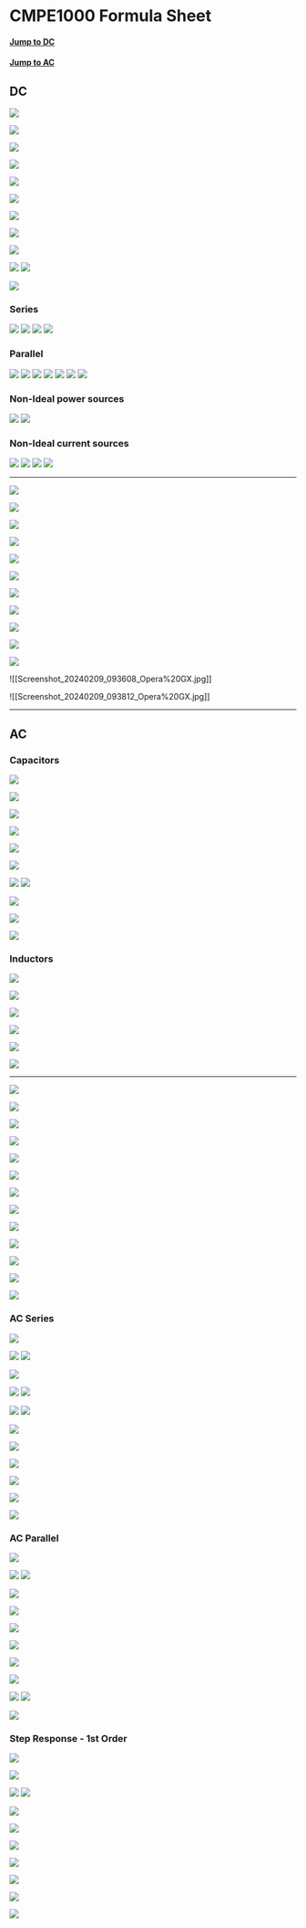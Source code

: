 # CMPE1000 Formula Sheet

#### [Jump to DC](#DC)
#### [Jump to AC](#AC)

## DC

![](./Images/Pasted%20image%2020240202082739.png)

![](./xFormula%20Sheet/Drawing%2003-24-2024%2017.41.01.svg)

![](./Images/Pasted%20image%2020240202082921.png)

![](./Images/Pasted%20image%2020240202083154.png)

![](./Images/Pasted%20image%2020240202083413.png)

![](./Images/Pasted%20image%2020240202083448.png)

![](./Images/Pasted%20image%2020240202083508.png)

![](./Images/Pasted%20image%2020240202083545.png)

![](./Images/Pasted%20image%2020240202083615.png)

![](./Images/Pasted%20image%2020240202083649.png)
![](./Images/Pasted%20image%2020240202083701.png)

![](./Images/Pasted%20image%2020240202084412.png)

### Series
![](./Images/Pasted%20image%2020240202084453.png)
![](./Images/Pasted%20image%2020240202084543.png)
![](./Images/Pasted%20image%2020240202084813.png)
![](./Images/Pasted%20image%2020240202085015.png)

### Parallel
![](./Images/Pasted%20image%2020240202085213.png)
![](./Images/Pasted%20image%2020240202085232.png)
![](./Images/Pasted%20image%2020240202085405.png)
![](./Images/Pasted%20image%2020240202085420.png)
![](./Images/Pasted%20image%2020240202085447.png)
![](./Images/Pasted%20image%2020240202090020.png)
![](./Images/Pasted%20image%2020240202090120.png)

### Non-Ideal power sources
![](./Images/Pasted%20image%2020240202090437.png)
![](./Images/Pasted%20image%2020240202090458.png)


### Non-Ideal current sources
![](./Images/Pasted%20image%2020240202090538.png)
![](./Images/Pasted%20image%2020240202090557.png)
![](./Images/Pasted%20image%2020240202090614.png)
![](./Images/Pasted%20image%2020240202090646.png)

---

![](./Images/Pasted%20image%2020240202090839.png)

![](./Images/Pasted%20image%2020240202091003.png)

![](./Images/Pasted%20image%2020240202091036.png)

![](./Images/Pasted%20image%2020240202091058.png)

![](./Images/Pasted%20image%2020240202091235.png)

![](./Images/Pasted%20image%2020240202091258.png)

![](./Images/Pasted%20image%2020240202091328.png)

![](./Images/Pasted%20image%2020240202091410.png)

![](./Images/Pasted%20image%2020240202091442.png)

![](./Images/Pasted%20image%2020240202091549.png)

![](./Images/Pasted%20image%2020240202091623.png)

![[Screenshot_20240209_093608_Opera%20GX.jpg]]

![[Screenshot_20240209_093812_Opera%20GX.jpg]]

---
## AC

### Capacitors

![](./Images/Pasted%20image%2020240322002145.png)

![](./Images/Pasted%20image%2020240322002205.png)

![](./Images/Pasted%20image%2020240322003321.png)

![](./Images/Pasted%20image%2020240322002211.png)

![](./Images/Pasted%20image%2020240322002244.png)

![](./Images/Pasted%20image%2020240322002255.png)

![](./Images/Pasted%20image%2020240322002426.png)
![](./Images/Pasted%20image%2020240322002434.png)

![](./Images/Pasted%20image%2020240322002455.png)

![](./Images/Pasted%20image%2020240322002508.png)

![](./Images/Pasted%20image%2020240322003621.png)

### Inductors

![](./Images/Pasted%20image%2020240322002551.png)

![](./Images/Pasted%20image%2020240322002614.png)

![](./Images/Pasted%20image%2020240322003217.png)

![](./Images/Pasted%20image%2020240322003743.png)

![](./Images/Pasted%20image%2020240322004015.png)

![](./Images/Pasted%20image%2020240322004150.png)

---

![](./Images/Pasted%20image%2020240322005415.png)

![](./Images/Pasted%20image%2020240322005451.png)

![](./Images/Pasted%20image%2020240322005546.png)

![](./Images/Pasted%20image%2020240322005647.png)

![](./Images/Pasted%20image%2020240322005723.png)

![](./Images/Pasted%20image%2020240322005807.png)

![](./Images/Pasted%20image%2020240322005842.png)

![](./Images/Pasted%20image%2020240322005851.png)

![](./Images/Pasted%20image%2020240322005907.png)

![](./Images/Pasted%20image%2020240322005935.png)

![](./Images/Pasted%20image%2020240322005946.png)

![](./Images/Pasted%20image%2020240322010025.png)

![](./Images/Pasted%20image%2020240322010039.png)


### AC Series

![](./Images/Pasted%20image%2020240322010214.png)

![](./Images/Pasted%20image%2020240322010233.png)
![](./Images/Pasted%20image%2020240322010242.png)

![](./Images/Pasted%20image%2020240322010302.png)

![](./Images/Pasted%20image%2020240322010312.png)
![](./Images/Pasted%20image%2020240322010344.png)

![](./Images/Pasted%20image%2020240322010400.png)
![](./Images/Pasted%20image%2020240322010501.png)

![](./Images/Pasted%20image%2020240324173600.png)

![](./Images/Pasted%20image%2020240324173616.png)

![](./Images/Pasted%20image%2020240324173627.png)

![](./Images/Pasted%20image%2020240324173640.png)

![](./Images/Pasted%20image%2020240324173652.png)

![](./Images/Pasted%20image%2020240324173659.png)


### AC Parallel

![](./Images/Pasted%20image%2020240322010629.png)

![](./Images/Pasted%20image%2020240322010640.png)
![](./Images/Pasted%20image%2020240322010645.png)

![](/Images/Pasted%20image%2020240322010701.png)

![](./Images/Pasted%20image%2020240322010731.png)

![](./Images/Pasted%20image%2020240322010739.png)

![](./Images/Pasted%20image%2020240322010807.png)

![](./Images/Pasted%20image%2020240322010822.png)

![](./Images/Pasted%20image%2020240322010838.png)

![](./Images/Pasted%20image%2020240322010852.png)
![](./Images/Pasted%20image%2020240322010857.png)

![](./Images/Pasted%20image%2020240322010954.png)



### Step Response - 1st Order

![](./Images/Pasted%20image%2020240322011112.png)

![](./Images/Pasted%20image%2020240322011121.png)

![](./Images/Pasted%20image%2020240322011127.png)
![](./Images/Pasted%20image%2020240322011130.png)

![](./Images/Pasted%20image%2020240322011137.png)

![](./Images/Pasted%20image%2020240322011147.png)

![](./Images/Pasted%20image%2020240322011205.png)

![](./Images/Pasted%20image%2020240322011215.png)

![](./Images/Pasted%20image%2020240322011223.png)

![](./Images/Pasted%20image%2020240322011242.png)

![](./Images/Pasted%20image%2020240322011325.png)

